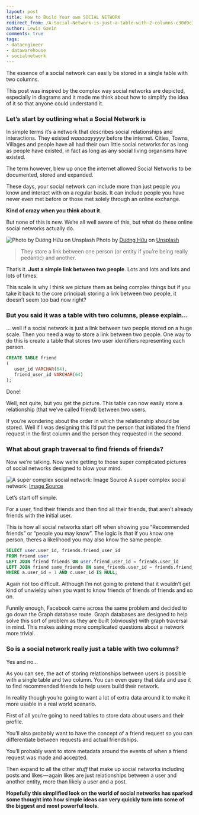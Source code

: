 ```yaml
---
layout: post
title: How to Build Your own SOCIAL NETWORK
redirect_from: /A-Social-Network-is-just-a-table-with-2-columns-c30d9c3b5e6e/
author: Lewis Gavin
comments: true
tags:
- dataengineer
- datawarehouse
- socialnetwork
--- 
```


The essence of a social network can easily be stored in a single table with two columns.

This post was inspired by the complex way social networks are depicted, especially in diagrams and it made me think about how to simplify the idea of it so that anyone could understand it.

### Let’s start by outlining what a Social Network is

In simple terms it’s a network that describes social relationships and interactions. They existed _waaaaayyyyy_ before the internet. Cities, Towns, Villages and people have all had their own little social networks for as long as people have existed, in fact as long as any social living organisms have existed.

The term however, blew up once the internet allowed Social Networks to be documented, stored and expanded.

These days, your social network can include more than just people you know and interact with on a regular basis. It can include people you have never even met before or those met solely through an online exchange.

**Kind of crazy when you think about it.**

But none of this is new. We’re all well aware of this, but what do these online social networks actually do.

![Photo by [Dương Hữu](https://unsplash.com/@huuduong?utm_source=medium&utm_medium=referral) on [Unsplash](https://unsplash.com?utm_source=medium&utm_medium=referral)](https://www.lewisgavin.co.uk/images/socialnetworktable.jpg)
Photo by [Dương Hữu](https://unsplash.com/@huuduong?utm_source=medium&utm_medium=referral) on [Unsplash](https://unsplash.com?utm_source=medium&utm_medium=referral)

> They store a link between one person (or entity if you’re being really pedantic) and another.

That’s it. **Just a simple link between two people**. Lots and lots and lots and lots of times.

This scale is why I think we picture them as being complex things but if you take it back to the core principal: storing a link between two people, it doesn’t seem too bad now right?

### But you said it was a table with two columns, please explain…

… well if a social network is just a link between two people stored on a huge scale. Then you need a way to store a link between two people. One way to do this is create a table that stores two user identifiers representing each person.

~~~sql
CREATE TABLE friend   
(  
   user_id VARCHAR(64),   
   friend_user_id VARCHAR(64)  
);
~~~
Done!

Well, not quite, but you get the picture. This table can now easily store a relationship (that we’ve called friend) between two users.

If you’re wondering about the order in which the relationship should be stored. Well if I was designing this I’d put the person that initiated the friend request in the first column and the person they requested in the second.

### What about graph traversal to find friends of friends?

Now we’re talking. Now we’re getting to those super complicated pictures of social networks designed to blow your mind.

![A super complex social network: [Image Source](https://thenextweb.com/socialmedia/2013/11/24/facebook-grandparents-need-next-gen-social-network/)](https://cdn-images-1.medium.com/max/800/0*PhHvBjrAWUOw22EN.jpg)
A super complex social network: [Image Source](https://thenextweb.com/socialmedia/2013/11/24/facebook-grandparents-need-next-gen-social-network/)

Let’s start off simple.

For a user, find their friends and then find all their friends, that aren’t already friends with the initial user.

This is how all social networks start off when showing you “Recommended friends” or “people you may know”. The logic is that if you know one person, theres a likelihood you may also know the same people.
~~~sql
SELECT user.user_id, friends.friend_user_id  
FROM friend user  
LEFT JOIN friend friends ON user.friend_user_id = friends.user_id  
LEFT JOIN friend same_friends ON same_friends.user_id = friends.friend_user_id   
WHERE a.user_id = 1 AND c.user_id IS NULL;
~~~
Again not too difficult. Although I’m not going to pretend that it wouldn’t get kind of unwieldy when you want to know friends of friends of friends and so on.

Funnily enough, Facebook came across the same problem and decided to go down the Graph database route. Graph databases are designed to help solve this sort of problem as they are built (obviously) with graph traversal in mind. This makes asking more complicated questions about a network more trivial.

### So is a social network really just a table with two columns?

Yes and no…

As you can see, the act of storing relationships between users is possible with a single table and two column. You can even query that data and use it to find recommended friends to help users build their network.

In reality though you’re going to want a lot of extra data around it to make it more usable in a real world scenario.

First of all you’re going to need tables to store data about users and their profile.

You’ll also probably want to have the concept of a friend request so you can differentiate between requests and actual friendships.

You’ll probably want to store metadata around the events of when a friend request was made and accepted.

Then expand to all the other _stuff_ that make up social networks including posts and likes — again likes are just relationships between a user and another entity, more than likely a user and a post.

**Hopefully this simplified look on the world of social networks has sparked some thought into how simple ideas can very quickly turn into some of the biggest and most powerful tools.**
